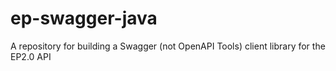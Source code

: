 # ep-swagger-java
A repository for building a Swagger (not OpenAPI Tools) client library for the EP2.0 API
